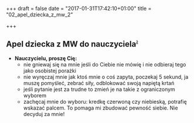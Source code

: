 +++
draft = false
date = "2017-01-31T17:42:10+01:00"
title = "02_apel_dziecka_z_mw_2"

+++

Apel dziecka z MW do nauczyciela<sup><sub><sup><sub><sup>[2]</sup></sub></sup></sub></sup>
--------------------------------

* **Nauczycielu, proszę Cię:**
	* nie gniewaj się na mnie jeśli do Ciebie nie mówię i nie odbieraj tego jako osobistej porażki
	* nie wyręczaj mnie jak ktoś mnie o coś zapyta, poczekaj 5 sekund, ja muszę pomyśleć, zebrać siły, odblokować swoją napiętą krtań
	* jeśli pytanie jest za trudne to zmień je na takie z ograniczonym wyborem
	* zachęcaj mnie do wyboru: kredkę czerwoną czy niebieską, potrafię wskazać palcem. To pomaga mi zbudować pewność siebie. Nie decyduj za mnie!

[2]: http://www.mutyzm.org.pl/wp-content/uploads/2016/11/Apel-dziecka-z-MW-do-nauczyciela.pdf
